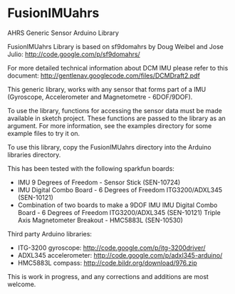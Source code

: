 FusionIMUahrs
=============

AHRS Generic Sensor Arduino Library

FusionIMUahrs Library is based on sf9domahrs by Doug Weibel and Jose Julio:
http://code.google.com/p/sf9domahrs/

For more detailed technical information about DCM IMU please refer to this
document: http://gentlenav.googlecode.com/files/DCMDraft2.pdf

This generic library, works with any sensor that forms part of a IMU
(Gyroscope, Accelerometer and Magnetometre - 6DOF/9DOF).

To use the library, functions for accessing the sensor data must be made
available in sketch project. These functions are passed to the library as
an argument. For more information, see the examples directory for some
example files to try it on.

To use this library, copy the FusionIMUahrs directory into the Arduino
libraries directory.

This has been tested with the following sparkfun boards:

- IMU 9 Degrees of Freedom - Sensor Stick (SEN-10724)
- IMU Digital Combo Board - 6 Degrees of Freedom ITG3200/ADXL345 (SEN-10121)
- Combination of two boards to make a 9DOF IMU
	IMU Digital Combo Board - 6 Degrees of Freedom ITG3200/ADXL345 (SEN-10121)
	Triple Axis Magnetometer Breakout - HMC5883L (SEN-10530)

Third party Arduino libraries:

- ITG-3200 gyroscope: http://code.google.com/p/itg-3200driver/
- ADXL345 accelerometer: http://code.google.com/p/adxl345-arduino/
- HMC5883L compass: http://code.bildr.org/download/976.zip

This is work in progress, and any corrections and additions are most welcome.
